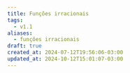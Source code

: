```yaml
---
title: Funções irracionais
tags:
  - v1.1
aliases:
  - funções irracionais
draft: true
created_at: 2024-07-12T19:56:06-03:00
updated_at: 2024-10-12T15:01:07-03:00
---
```


